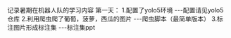 记录暑期在机器人队的学习内容
第一天：
1.配置了yolo5环境 ---配置请见yolo5仓库
2.利用爬虫爬了葡萄，菠萝，西瓜的图片 ---爬虫脚本（最简单版本）
3.标注图片形成标注集 ---标注集ppt
